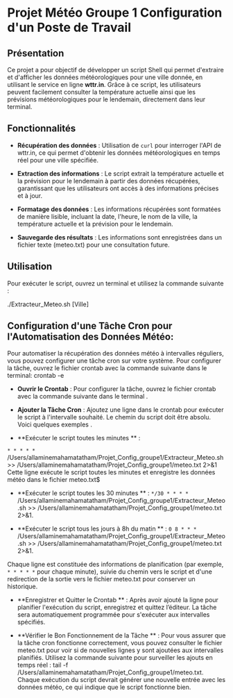 # Projet Météo Groupe 1 Configuration d'un Poste de Travail

## Présentation

Ce projet a pour objectif de développer un script Shell qui permet d'extraire et d'afficher les données météorologiques pour une ville donnée, en utilisant le service en ligne **wttr.in**. Grâce à ce script, les utilisateurs peuvent facilement consulter la température actuelle ainsi que les prévisions météorologiques pour le lendemain, directement dans leur terminal.

## Fonctionnalités

- **Récupération des données** : Utilisation de `curl` pour interroger l'API de wttr.in, ce qui permet d'obtenir les données météorologiques en temps réel pour une ville spécifiée.
  
- **Extraction des informations** : Le script extrait la température actuelle et la prévision pour le lendemain à partir des données récupérées, garantissant que les utilisateurs ont accès à des informations précises et à jour.
  
- **Formatage des données** : Les informations récupérées sont formatées de manière lisible, incluant la date, l'heure, le nom de la ville, la température actuelle et la prévision pour le lendemain.

- **Sauvegarde des résultats** : Les informations sont enregistrées dans un fichier texte (meteo.txt) pour une consultation future.

## Utilisation

Pour exécuter le script, ouvrez un terminal et utilisez la commande suivante :

./Extracteur_Meteo.sh [Ville]


## Configuration d'une Tâche Cron pour l'Automatisation des Données Météo:
Pour automatiser la récupération des données météo à intervalles réguliers, vous pouvez configurer une tâche cron sur votre système.
Pour configurer la tâche, ouvrez le fichier crontab avec la commande suivante dans le terminal: crontab -e



- **Ouvrir le Crontab** : Pour configurer la tâche, ouvrez le fichier crontab avec la commande suivante dans le terminal .


- **Ajouter la Tâche Cron** : Ajoutez une ligne dans le crontab pour exécuter le script à l'intervalle souhaité. Le chemin du script doit être absolu. Voici quelques exemples .



- **Exécuter le script toutes les minutes ** :

 ```* * * * * ```/Users/allaminemahamatatham/Projet_Config_groupe1/Extracteur_Meteo.sh >> /Users/allaminemahamatatham/Projet_Config_groupe1/meteo.txt 2>&1
Cette ligne exécute le script toutes les minutes et enregistre les données météo dans le fichier meteo.txt$



- **Exécuter le script toutes les 30 minutes ** : ```*/30 * * * *``` /Users/allaminemahamatatham/Projet_Config_groupe1/Extracteur_Meteo.sh >> /Users/allaminemahamatatham/Projet_Config_groupe1/meteo.txt 2>&1.



- **Exécuter le script tous les jours à 8h du matin ** : ```0 8 * * *``` /Users/allaminemahamatatham/Projet_Config_groupe1/Extracteur_Meteo.sh >> /Users/allaminemahamatatham/Projet_Config_groupe1/meteo.txt 2>&1.

Chaque ligne est constituée des informations de planification (par exemple,``` * * * * *``` pour chaque minute), suivie du chemin vers le script et d'une redirection de la sortie vers le fichier meteo.txt pour conserver un historique.


- **Enregistrer et Quitter le Crontab ** : Après avoir ajouté la ligne pour planifier l'exécution du script, enregistrez et quittez l’éditeur. La tâche sera automatiquement programmée pour s'exécuter aux intervalles spécifiés.

- **Vérifier le Bon Fonctionnement de la Tâche ** : Pour vous assurer que la tâche cron fonctionne correctement, vous pouvez consulter le fichier meteo.txt pour voir si de nouvelles lignes y sont ajoutées aux intervalles planifiés. Utilisez la commande suivante pour surveiller les ajouts en temps réel :
tail -f /Users/allaminemahamatatham/Projet_Config_groupe1/meteo.txt.
Chaque exécution du script devrait générer une nouvelle entrée avec les données météo, ce qui indique que le script fonctionne bien.
